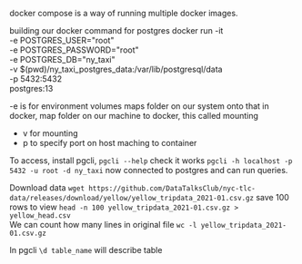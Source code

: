 docker compose is a way of running multiple docker images.  

building our docker command for postgres
docker run -it \
  -e POSTGRES_USER="root" \
  -e POSTGRES_PASSWORD="root" \
  -e POSTGRES_DB="ny_taxi" \
  -v $(pwd)/ny_taxi_postgres_data:/var/lib/postgresql/data \
  -p 5432:5432 \
 postgres:13

-e is for environment 
volumes maps folder on our system onto that in docker, map folder on our machine to docker, this called mounting
- v for mounting
- p to specify port on host maching to container

To access, install pgcli, `pgcli --help` check it works
`pgcli -h localhost -p 5432 -u root -d ny_taxi`
now connected to postgres and can run queries.


Download data `wget https://github.com/DataTalksClub/nyc-tlc-data/releases/download/yellow/yellow_tripdata_2021-01.csv.gz`
save 100 rows to view `head -n 100 yellow_tripdata_2021-01.csv.gz > yellow_head.csv`  
We can count how many lines in original file `wc -l yellow_tripdata_2021-01.csv.gz`

In pgcli `\d table_name` will describe table